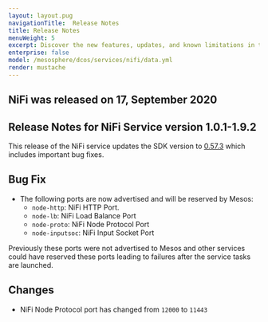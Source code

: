 ```yaml
---
layout: layout.pug
navigationTitle:  Release Notes
title: Release Notes
menuWeight: 5
excerpt: Discover the new features, updates, and known limitations in this release of the NiFi Service
enterprise: false
model: /mesosphere/dcos/services/nifi/data.yml
render: mustache
---
```


## NiFi was released on 17, September 2020

## Release Notes for NiFi Service version 1.0.1-1.9.2

This release of the NiFi service updates the SDK version to [0.57.3](https://github.com/mesosphere/dcos-commons/releases/tag/0.57.3) which includes important bug fixes.

## Bug Fix
- The following ports are now advertised and will be reserved by Mesos:
    - `node-http`: NiFi HTTP Port.
    - `node-lb`: NiFi Load Balance Port
    - `node-proto`: NiFi Node Protocol Port
    - `node-inputsoc`: NiFi Input Socket Port

Previously these ports were not advertised to Mesos and other services could have reserved these ports leading to failures after the service tasks are launched.

## Changes
- NiFi Node Protocol port has changed from `12000` to `11443`